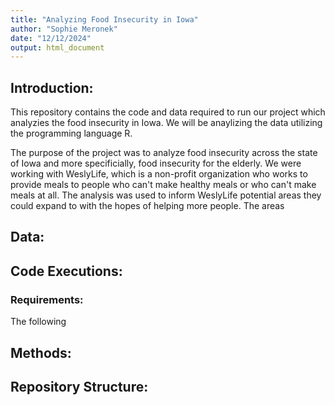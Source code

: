 ```yaml
---
title: "Analyzing Food Insecurity in Iowa"
author: "Sophie Meronek"
date: "12/12/2024"
output: html_document
---
```


## Introduction:
This repository contains the code and data required to run our project which analyzies the food insecurity in Iowa.  We will be anaylizing the data utilizing the programming language R.

The purpose of the project was to analyze food insecurity across the state of Iowa and more specificially, food insecurity for the elderly. We were working with WeslyLife, which is a non-profit organization who works to provide meals to people who can't make healthy meals or who can't make meals at all. The analysis was used to inform WeslyLife potential areas they could expand to with the hopes of helping more people.  The areas 

## Data:

## Code Executions:

### Requirements:
The following 

## Methods:

## Repository Structure:





